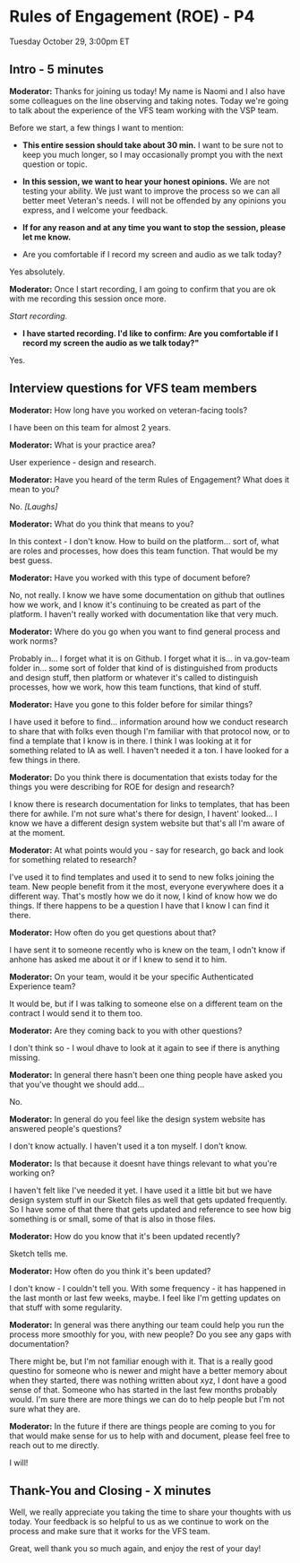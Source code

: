 # Rules of Engagement (ROE) - P4

Tuesday October 29, 3:00pm ET

## Intro - 5 minutes

**Moderator:** Thanks for joining us today! My name is Naomi and I also have some colleagues on the line observing and taking notes. Today we're going to talk about the experience of the VFS team working with the VSP team.

Before we start, a few things I want to mention:

- **This entire session should take about 30 min.** I want to be sure not to keep you much longer, so I may occasionally prompt you with the next question or topic.

- **In this session, we want to hear your honest opinions.** We are not testing your ability. We just want to improve the process so we can all better meet Veteran's needs. I will not be offended by any opinions you express, and I welcome your feedback.

- **If for any reason and at any time you want to stop the session, please let me know.**

- Are you comfortable if I record my screen and audio as we talk today?

Yes absolutely.

**Moderator:** Once I start recording, I am going to confirm that you are ok with me recording this session once more.

*Start recording.*

- **I have started recording. I'd like to confirm: Are you comfortable if I record my screen the audio as we talk today?"**

Yes.

## Interview questions for VFS team members

**Moderator:**  How long have you worked on veteran-facing tools?

I have been on this team for almost 2 years.

**Moderator:**  What is your practice area?

User experience - design and research.

**Moderator:**  Have you heard of the term Rules of Engagement? What does it mean to you?

No. _[Laughs]_

**Moderator:** What do you think that means to you?

In this context - I don't know. How to build on the platform... sort of, what are roles and processes, how does this team function. That would be my best guess.

**Moderator:**  Have you worked with this type of document before?

No, not really. I know we have some documentation on github that outlines how we work, and I know it's continuing to be created as part of the platform. I haven't really worked with documentation like that very much.

**Moderator:** Where do you go when you want to find general process and work norms?

Probably in... I forget what it is on Github. I forget what it is... in va.gov-team folder in... some sort of folder that kind of is distinguished from products and design stuff, then platform or whatever it's called to distinguish processes, how we work, how this team functions, that kind of stuff.
  
**Moderator:** Have you gone to this folder before for similar things?
  
I have used it before to find... information around how we conduct research to share that with folks even though I'm familiar with that protocol now, or to find a template that I know is in there. I think I was looking at it for something related to IA as well. I haven't needed it a ton. I have looked for a few things in there.
  
**Moderator:** Do you think there is documentation that exists today for the things you were describing for ROE for design and research?

I know there is research documentation for links to templates, that has been there for awhile. I'm not sure what's there for design, I havent' looked... I know we have a different design system website but that's all I'm aware of at the moment.

**Moderator:** At what points would you - say for research, go back and look for something related to research?

I've used it to find templates and used it to send to new folks joining the team. New people benefit from it the most, everyone everywhere does it a different way. That's mostly how we do it now, I kind of know how we do things. If there happens to be a question I have that I know I can find it there.

**Moderator:** How often do you get questions about that?

I have sent it to someone recently who is knew on the team, I odn't know if anhone has asked me about it or if I knew to send it to him.

**Moderator:** On your team, would it be your specific Authenticated Experience team?

It would be, but if I was talking to someone else on a different team on the contract I would send it to them too.

**Moderator:** Are they coming back to you with other questions?

I don't think so - I woul dhave to look at it again to see if there is anything missing.

**Moderator:** In general there hasn't been one thing people have asked you that you've thought we should add...

No.

**Moderator:** In general do you feel like the design system website has answered people's questions?

I don't know actually. I haven't used it a ton myself. I don't know.

**Moderator:** Is that because it doesnt have things relevant to what you're working on?

I haven't felt like I've needed it yet. I have used it a little bit but we have design system stuff in our Sketch files as well that gets updated frequently. So I have some of that there that gets updated and reference to see how big something is or small, some of that is also in those files.

**Moderator:** How do you know that it's been updated recently?

Sketch tells me.

**Moderator:** How often do you think it's been updated?

I don't know - I couldn't tell you. With some frequency - it has happened in the last month or last few weeks, maybe. I feel like I'm getting updates on that stuff with some regularity.

**Moderator:** In general was there anything our team could help you run the process more smoothly for you, with new people? Do you see any gaps with documentation?

There might be, but I'm not familiar enough with it. That is a really good questino for someone who is newer and might have a better memory about when they started, there was nothing written about xyz, I dont have a good sense of that. Someone who has started in the last few months probably would. I'm sure there are more things we can do to help people but I'm not sure what they are.

**Moderator:** In the future if there are things people are coming to you for that would make sense for us to help with and document, please feel free to reach out to me directly.

I will!

## Thank-You and Closing - X minutes

Well, we really appreciate you taking the time to share your thoughts with us today. Your feedback is so helpful to us as we continue to work on the process and make sure that it works for the VFS team.

Great, well thank you so much again, and enjoy the rest of your day!            
